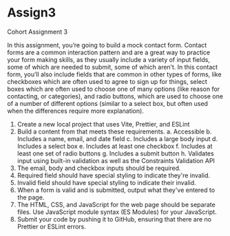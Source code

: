 # Assign3
Cohort Assignment 3

In this assignment, you’re going to build a mock contact form. Contact forms are a common interaction pattern and are a great way to practice your form making skills, as they usually include a variety of input fields, some of which are needed to submit, some of which aren’t. In this contact form, you’ll also include fields that are common in other types of forms, like checkboxes which are often used to agree to sign up for things, select boxes which are often used to choose one of many options (like reason for contacting, or categories), and radio buttons, which are used to choose one of a number of different options (similar to a select box, but often used when the differences require more explanation).

1. Create a new local project that uses Vite, Prettier, and ESLint
2. Build a content from that meets these requirements.
a. Accessible
b. Includes a name, email, and date field
c. Includes a large body input
d. Includes a select box
e. Includes at least one checkbox
f. Includes at least one set of radio buttons
g. Includes a submit button
h. Validates input using built-in validation as well as the Constraints Validation API
3. The email, body and checkbox inputs should be required.
4. Required field should have special styling to indicate they're invalid.
5. Invalid field should have special styling to indicate their invalid.
6. When a form is valid and is submitted, output what they've entered to the page.
7. The HTML, CSS, and JavaScript for the web page should be separate files. Use JavaScript module syntax (ES Modules) for your JavaScript.
8. Submit your code by pushing it to GitHub, ensuring that there are no Prettier or ESLint errors.
